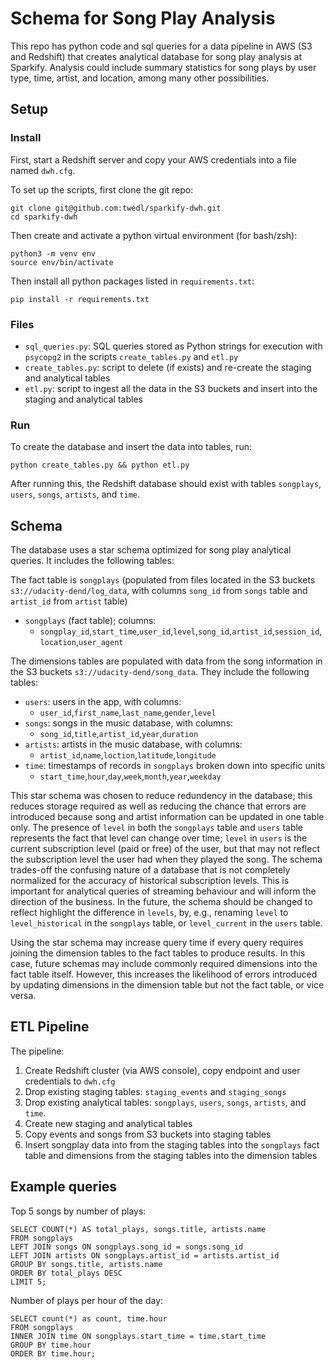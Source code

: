 # Schema for Song Play Analysis 

This repo has python code and sql queries for a data pipeline in AWS (S3 and Redshift) that creates analytical database for song play analysis at Sparkify. Analysis could include summary statistics for song plays by user type, time, artist, and location, among many other possibilities.

## Setup

### Install

First, start a Redshift server and copy your AWS credentials into a file named `dwh.cfg`.

To set up the scripts, first clone the git repo:
```
git clone git@github.com:twedl/sparkify-dwh.git
cd sparkify-dwh
```
Then create and activate a python virtual environment (for bash/zsh):
```
python3 -m venv env 
source env/bin/activate
```
Then install all python packages listed in `requirements.txt`:
```
pip install -r requirements.txt
```

### Files

* `sql_queries.py`: SQL queries stored as Python strings for execution with `psycopg2` in the scripts `create_tables.py` and `etl.py`
* `create_tables.py`: script to delete (if exists) and re-create the staging and analytical tables
* `etl.py`: script to ingest all the data in the S3 buckets and insert into the staging and analytical tables

### Run

To create the database and insert the data into tables, run:
```
python create_tables.py && python etl.py
```

After running this, the Redshift database should exist with tables `songplays`, `users`, `songs`, `artists`, and `time`. 

## Schema

The database uses a star schema optimized for song play analytical queries. It includes the following tables:

The fact table is `songplays` (populated from files located in the S3 buckets `s3://udacity-dend/log_data`, with columns `song_id` from `songs` table and `artist_id` from `artist` table)
- `songplays` (fact table); columns: 
  - `songplay_id`,`start_time`,`user_id`,`level`,`song_id`,`artist_id`,`session_id`,`location`,`user_agent`

The dimensions tables are populated with data from the song information in the S3 buckets `s3://udacity-dend/song_data`. They include the following tables:

- `users`: users in the app, with columns: 
  - `user_id`,`first_name`,`last_name`,`gender`,`level`
- `songs`: songs in the music database, with columns:
  - `song_id`,`title`,`artist_id`,`year`,`duration`
- `artists`: artists in the music database, with columns:
  - `artist_id`,`name`,`loction`,`latitude`,`longitude`
- `time`: timestamps of records in `songplays` broken down into specific units
  - `start_time`,`hour`,`day`,`week`,`month`,`year`,`weekday`

This star schema was chosen to reduce redundency in the database; this reduces storage required as well as reducing the chance that errors are introduced because song and artist information can be updated in one table only. The presence of `level` in both the `songplays` table and `users` table represents the fact that level can change over time; `level` in `users` is the current subscription level (paid or free) of the user, but that may not reflect the subscription level the user had when they played the song. The schema trades-off the confusing nature of a database that is not completely normalized for the accuracy of historical subscription levels. This is important for analytical queries of streaming behaviour and will inform the direction of the business. In the future, the schema should be changed to reflect highlight the difference in `levels`, by, e.g., renaming `level` to `level_historical` in the `songplays` table, or `level_current` in the `users` table.

Using the star schema may increase query time if every query requires joining the dimension tables to the fact tables to produce results. In this case, future schemas may include commonly required dimensions into the fact table itself. However, this increases the likelihood of errors introduced by updating dimensions in the dimension table but not the fact table, or vice versa.

## ETL Pipeline

The pipeline: 

1. Create Redshift cluster (via AWS console), copy endpoint and user credentials to `dwh.cfg`
2. Drop existing staging tables: `staging_events` and `staging_songs`
3. Drop existing analytical tables: `songplays`, `users`, `songs`, `artists`, and `time`. 
4. Create new staging and analytical tables
5. Copy events and songs from S3 buckets into staging tables
6. Insert songplay data into from the staging tables into the `songplays` fact table and dimensions from the staging tables into the dimension tables

## Example queries

Top 5 songs by number of plays:
```
SELECT COUNT(*) AS total_plays, songs.title, artists.name
FROM songplays
LEFT JOIN songs ON songplays.song_id = songs.song_id
LEFT JOIN artists ON songplays.artist_id = artists.artist_id
GROUP BY songs.title, artists.name
ORDER BY total_plays DESC
LIMIT 5;
```

Number of plays per hour of the day:
```
SELECT count(*) as count, time.hour
FROM songplays
INNER JOIN time ON songplays.start_time = time.start_time
GROUP BY time.hour
ORDER BY time.hour;
```